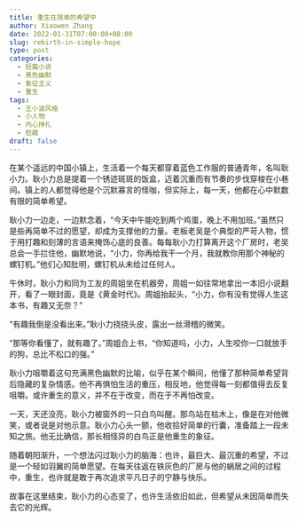 ```yaml
---
title: 重生在简单的希望中
author: Xiaowen Zhang
date: 2022-01-31T07:00:00+08:00
slug: rebirth-in-simple-hope
type: post
categories:
  - 短篇小说
  - 黑色幽默
  - 象征主义
  - 重生
tags:
  - 王小波风格
  - 小人物
  - 内心挣扎
  - 慰藉
draft: false
---
```


在某个遥远的中国小镇上，生活着一个每天都穿着蓝色工作服的普通青年，名叫耿小力。耿小力总是提着一个锈迹斑斑的饭盒，迈着沉重而有节奏的步伐穿梭在小巷间。镇上的人都觉得他是个沉默寡言的怪咖，但实际上，每一天，他都在心中默数有限的简单希望。

耿小力一边走，一边默念着，“今天中午能吃到两个鸡蛋，晚上不用加班。”虽然只是些再简单不过的愿望，却成为支撑他的力量。老板老吴是个典型的严苛人物，惯于用打趣和刻薄的言语来掩饰心底的良善。每每耿小力打算离开这个厂房时，老吴总会一手拦住他，幽默地说，“小力，你再给我干一个月，我就教你用那个神秘的螺钉机。”他们心知肚明，螺钉机从未给过任何人。

午休时，耿小力和同为工友的周姐坐在机器旁，周姐一如往常地拿出一本旧小说翻开，看了一眼封面，竟是《黄金时代》。周姐抬起头，“小力，你有没有觉得人生这本书，有趣又无奈？”

“有趣我倒是没看出来。”耿小力挠挠头皮，露出一丝滑稽的微笑。

“那等你看懂了，就有趣了。”周姐合上书，“你知道吗，小力，人生咬你一口就放手的狗，总比不松口的强。”

耿小力咀嚼着这句充满黑色幽默的比喻，似乎在某个瞬间，他懂了那种简单希望背后隐藏的复杂情感。他不再惧怕生活的重压，相反地，他觉得每一刻都值得去反复咀嚼。或许重生的意义，并不在于改变，而在于不再怕改变。

一天，天还没亮，耿小力被窗外的一只白鸟叫醒。那鸟站在枯木上，像是在对他微笑，或者说是对他示意。耿小力心头一颤，他收拾好简单的行囊，准备踏上一段未知之旅。他无比确信，那长相怪异的白鸟正是他重生的象征。

随着朝阳渐升，一个想法闪过耿小力的脑海：也许，最巨大、最沉重的希望，不过是一个轻如羽翼的简单愿望。在每天往返在铁灰色的厂房与他的蜗居之间的过程中，重生，也许就是敢于再次追求平凡日子的宁静与快乐。

故事在这里结束，耿小力的心态变了，也许生活依旧如此，但希望从未因简单而失去它的光辉。